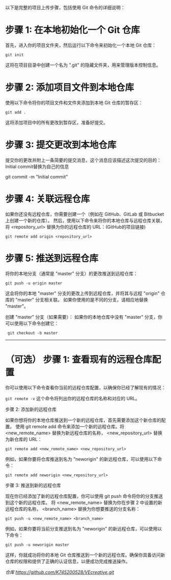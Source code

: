 以下是完整的项目上传步骤，包括使用 Git 命令的详细说明：

# 步骤 1: 在本地初始化一个 Git 仓库

首先，进入你的项目文件夹，然后运行以下命令来初始化一个本地 Git 仓库：

`git init`

这将在项目目录中创建一个名为 ".git" 的隐藏文件夹，用来管理版本控制信息。

# 步骤 2: 添加项目文件到本地仓库

使用以下命令将你的项目文件和文件夹添加到本地 Git 仓库的暂存区：

`git add .`

这将添加项目中的所有更改到暂存区，准备好提交。

# 步骤 3: 提交更改到本地仓库



提交你的更改并附上一条简要的提交消息，这个消息应该描述这次提交的目的：
Initial commit替换为自己的信息

git commit -m "Initial commit"

# 步骤 4: 关联远程仓库

如果你还没有远程仓库，你需要创建一个（例如在 GitHub、GitLab 或 Bitbucket 上创建一个新的仓库）。
然后，使用以下命令来将你的本地仓库与远程仓库关联，将 <repository_url> 替换为你的远程仓库的 URL：(GitHub的项目链接)

`git remote add origin <repository_url>`

# 步骤 5: 推送到远程仓库

将你的本地分支（通常是 "master" 分支）的更改推送到远程仓库：

`git push -u origin master`

这会将你的本地 "master" 分支的更改上传到远程仓库，并将其与远程 "origin" 仓库的 "master" 分支相关联。
如果你使用的是不同的分支，请相应地替换 "master"。

创建 "master" 分支（如果需要）：
如果你的本地仓库中没有 "master" 分支，你可以使用以下命令创建它：

` git checkout -b master`

-----------------------------------------------------

# （可选） 步骤 1: 查看现有的远程仓库配置

你可以使用以下命令查看你当前的远程仓库配置，以确保你已经了解现有的情况：

`git remote -v`
这个命令将列出你的远程仓库的名称和对应的 URL。

步骤 2: 添加新的远程仓库

如果你想将你的本地仓库推送到一个新的远程仓库，首先需要添加这个新仓库的配置。
使用 git remote add 命令来添加一个新的远程仓库。将 <new_remote_name> 替换为新远程仓库的名称， <new_repository_url> 替换为新仓库的 URL：


`git remote add <new_remote_name> <new_repository_url>`

例如，如果你要将仓库推送到名为 "neworigin" 的新远程仓库，可以使用以下命令：

`git remote add neworigin <new_repository_url>`

步骤 3: 推送到新的远程仓库

现在你已经添加了新的远程仓库配置，你可以使用 git push 命令将你的分支推送到这个新的远程仓库。
将 <new_remote_name> 替换为你在步骤 2 中设置的新远程仓库的名称， <branch_name> 替换为你想要推送的分支名称：

`git push -u <new_remote_name> <branch_name>`

例如，如果你要将当前分支推送到名为 "neworigin" 的新远程仓库，可以使用以下命令：

`git push -u neworigin master`

这样，你就成功将你的本地 Git 仓库推送到一个新的远程仓库。确保你具备访问新仓库的权限和提供了正确的认证信息，以便成功完成推送操作。

_仓库
https://github.com/K745200528/VEcreative.git_